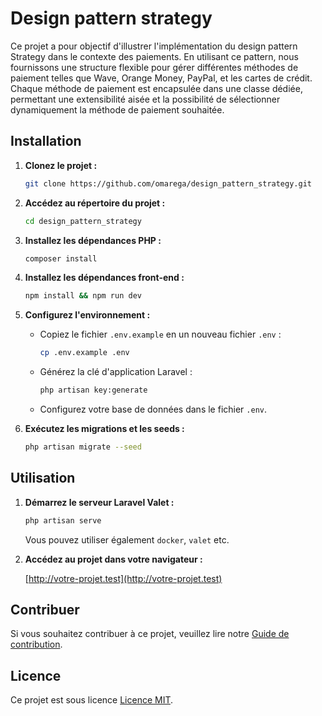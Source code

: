 # Design pattern strategy

Ce projet a pour objectif d'illustrer l'implémentation du design pattern Strategy dans le contexte des paiements. En utilisant ce pattern, nous fournissons une structure flexible pour gérer différentes méthodes de paiement telles que Wave, Orange Money, PayPal, et les cartes de crédit. Chaque méthode de paiement est encapsulée dans une classe dédiée, permettant une extensibilité aisée et la possibilité de sélectionner dynamiquement la méthode de paiement souhaitée.

## Installation

1. **Clonez le projet :**

    ```bash
    git clone https://github.com/omarega/design_pattern_strategy.git
    ```

2. **Accédez au répertoire du projet :**

    ```bash
    cd design_pattern_strategy
    ```

3. **Installez les dépendances PHP :**

    ```bash
    composer install
    ```

4. **Installez les dépendances front-end :**

    ```bash
    npm install && npm run dev
    ```

5. **Configurez l'environnement :**

    - Copiez le fichier `.env.example` en un nouveau fichier `.env` :

        ```bash
        cp .env.example .env
        ```

    - Générez la clé d'application Laravel :

        ```bash
        php artisan key:generate
        ```

    - Configurez votre base de données dans le fichier `.env`.

6. **Exécutez les migrations et les seeds :**

    ```bash
    php artisan migrate --seed
    ```

## Utilisation

1. **Démarrez le serveur Laravel Valet :**

    ```bash
    php artisan serve
    ```
   Vous pouvez utiliser également ```docker```, ```valet``` etc.

2. **Accédez au projet dans votre navigateur :**

   [http://votre-projet.test](http://votre-projet.test)

## Contribuer

Si vous souhaitez contribuer à ce projet, veuillez lire notre [Guide de contribution](CONTRIBUTING.md).

## Licence

Ce projet est sous licence [Licence MIT](LICENSE).
